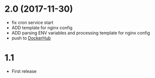 # 2.0 (2017-11-30)

- fix cron service start
- ADD template for nginx config
- ADD parsing ENV variables and processing template for nginx config
- push to [DockerHub](https://hub.docker.com/r/demmonico/ubuntu-nginx/)


# 1.1

- First release

